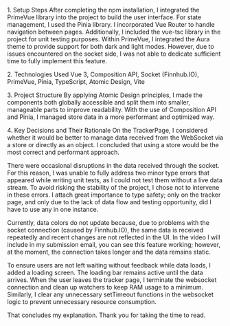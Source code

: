 1.⁠ ⁠Setup Steps
After completing the npm installation, I integrated the PrimeVue library into the project to build the user interface. For state management, I used the Pinia library. I incorporated Vue Router to handle navigation between pages. Additionally, I included the vue-tsc library in the project for unit testing purposes. Within PrimeVue, I integrated the Aura theme to provide support for both dark and light modes. However, due to issues encountered on the socket side, I was not able to dedicate sufficient time to fully implement this feature.

2.⁠ ⁠Technologies Used
Vue 3, Composition API, Socket (Finnhub.IO), PrimeVue, Pinia, TypeScript, Atomic Design, Vite

3.⁠ ⁠Project Structure
By applying Atomic Design principles, I made the components both globally accessible and split them into smaller, manageable parts to improve readability. With the use of Composition API and Pinia, I managed store data in a more performant and optimized way.

4.⁠ ⁠Key Decisions and Their Rationale
On the TrackerPage, I considered whether it would be better to manage data received from the WebSocket via a store or directly as an object. I concluded that using a store would be the most correct and performant approach.

There were occasional disruptions in the data received through the socket. For this reason, I was unable to fully address two minor type errors that appeared while writing unit tests, as I could not test them without a live data stream. To avoid risking the stability of the project, I chose not to intervene in these errors. I attach great importance to type safety; only on the tracker page, and only due to the lack of data flow and testing opportunity, did I have to use any in one instance.

Currently, data colors do not update because, due to problems with the socket connection (caused by Finnhub.IO), the same data is received repeatedly and recent changes are not reflected in the UI. In the video I will include in my submission email, you can see this feature working; however, at the moment, the connection takes longer and the data remains static.

To ensure users are not left waiting without feedback while data loads, I added a loading screen. The loading bar remains active until the data arrives. When the user leaves the tracker page, I terminate the websocket connection and clean up watchers to keep RAM usage to a minimum. Similarly, I clear any unnecessary setTimeout functions in the websocket logic to prevent unnecessary resource consumption.

That concludes my explanation. Thank you for taking the time to read.